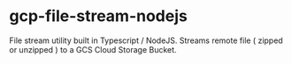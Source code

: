 # gcp-file-stream-nodejs
File stream utility built in Typescript / NodeJS. Streams remote file ( zipped or unzipped ) to a GCS Cloud Storage Bucket.
